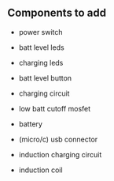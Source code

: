 ## Components to add

* power switch
* batt level leds
* charging leds
* batt level button
* charging circuit
* low batt cutoff mosfet
* battery
* (micro/c) usb connector

* induction charging circuit
* induction coil
